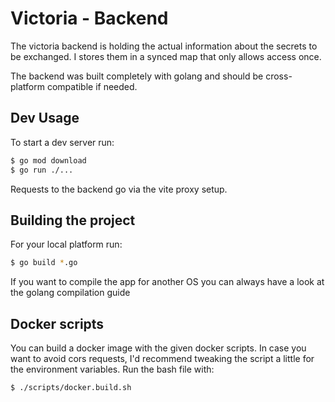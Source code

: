 # Victoria - Backend

The victoria backend is holding the actual information about the secrets to be exchanged. I stores them in a synced map that only allows access once.

The backend was built completely with golang and should be cross-platform compatible if needed.

## Dev Usage

To start a dev server run:

```bash
$ go mod download
$ go run ./...
```

Requests to the backend go via the vite proxy setup.

## Building the project

For your local platform run:

```bash
$ go build *.go
```

If you want to compile the app for another OS you can always have a look at the golang compilation guide

## Docker scripts

You can build a docker image with the given docker scripts. In case you want to avoid cors requests, I'd recommend tweaking the script a little for the environment variables.
Run the bash file with:

```bash
$ ./scripts/docker.build.sh
```
